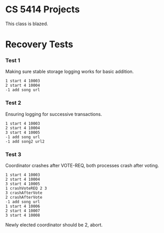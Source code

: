 # CS 5414 Projects

This class is blazed.



# Recovery Tests 

### Test 1 

Making sure stable storage logging works for basic addition. 

```
1 start 4 10003
2 start 4 10004
-1 add song url 
```

### Test 2

Ensuring logging for successive transactions.

```
1 start 4 10003
2 start 4 10004
3 start 4 10005 
-1 add song url 
-1 add song2 url2
```

### Test 3 

Coordinator crashes after VOTE-REQ, both processes crash after voting.  

```
1 start 4 10003
2 start 4 10004 
3 start 4 10005
1 crashVoteREQ 2 3 
3 crashAfterVote 
2 crashAfterVote
-1 add song url
1 start 4 10006
2 start 4 10007 
3 start 4 10008
``` 

Newly elected coordinator should be 2, abort. 


